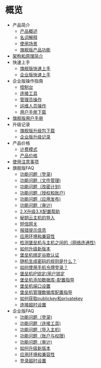 # 概览


* 产品简介
    * [产品概述](/uhas/concepts/overeview)
    * [名词解释](/uhas/concepts/term)
    * [使用场景](/uhas/concepts/case)
    * [旗舰版产品功能](/uhas/concepts/function)
* [架构和原理简介](/uhas/architecture)
* 快速上手
    * [旗舰版快速上手](/uhas/common/super)
    * [企业版快速上手](/uhas/common/pro)
* 企业版操作指南
    * [控制台](/uhas/opintro/console)
    * [连接工具](/uhas/opintro/tools)
    * [管理员操作](/uhas/opintro/admin)
    * [运维人员操作](/uhas/opintro/normal)
    * [用户手册下载](/uhas/opintro/manual)
* [旗舰版用户手册](/uhas/opintro_super)
* 升级记录
    * [旗舰版升级包下载](/uhas/upgrade/super)
    * [企业版升级记录](/uhas/upgrade/pro)
* 产品价格
    * [计费模式](/uhas/price/mode)
    * [产品价格](/uhas/price/jiage)
* [使用注意事项](/uhas/warning)
* 旗舰版FAQ
    * [功能问题（登录)](/uhas/faq_super/q1)
    * [功能问题（文件管理)](/uhas/faq_super/q3)
    * [功能问题（改密计划)](/uhas/faq_super/q6)
    * [功能问题（授权和账户)](/uhas/faq_super/q7)
    * [功能问题（应用发布)](/uhas/faq_super/q8)
    * [功能问题（审计)](/uhas/faq_super/q9)
    * [2.X升级3.X配置帮助](/uhas/faq_super/update)
    * [秘钥云主机的导入](/uhas/faq_super/miyao)
    * [短信网关](/uhas/faq_super/q10)
    * [报错提示信息](/uhas/faq_super/error)
    * [应用环境和兼容性](/uhas/faq_super/q2)
    * [检测堡垒机与主机之间的（网络连通性)](/uhas/faq_super/q11)
    * [如何升级新版本](/uhas/faq_super/q4)
    * [堡垒机绑定谷歌认证](/uhas/faq_super/freeotp)
    * [随机生成密码的规则是什么？](/uhas/faq_super/q5)
    * [如何使用手机令牌登录？](/uhas/faq_super/lingpai)
    * [堡垒机IP锁定/用户锁定](/uhas/faq_super/lock)
    * [堡垒机添加数据库-配置指导](/uhas/faq_super/sql)
    * [堡垒机端口设置](/uhas/faq_super/q20)
    * [堡垒机管理数据库配置指导](/uhas/faq_super/q18)
    * [如何获取publickey和privatekey](/uhas/faq_super/acess.md)
    * [连接超时设置](/uhas/faq_super/site)
* 企业版FAQ
    * [功能问题（登录)](/uhas/faq/q1)
    * [功能问题（连接工具)](/uhas/faq/q2)
    * [功能问题（导入主机)](/uhas/faq/q3)
    * [功能问题（账户与权限)](/uhas/faq/q4)
    * [功能问题（审计)](/uhas/faq/q5)
    * [如何升级新版本](/uhas/faq/q9)
    * [应用环境和兼容性](/uhas/faq/q10)
    * [登录超时设置](/uhas/faq/q11)
    
    
